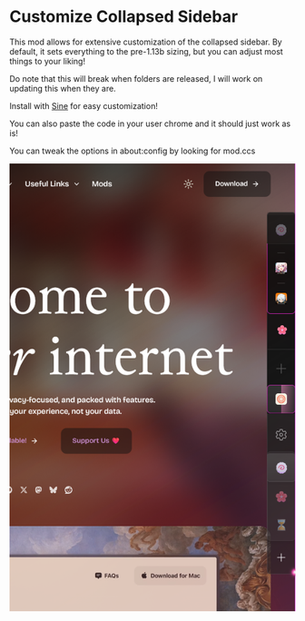 # Customize Collapsed Sidebar

This mod allows for extensive customization of the collapsed sidebar. By default, it sets everything to the pre-1.13b sizing, but you can adjust most things to your liking!

Do note that this will break when folders are released, I will work on updating this when they are.

Install with [Sine](https://github.com/CosmoCreeper/Sine) for easy customization!

You can also paste the code in your user chrome and it should just work as is!

You can tweak the options in about:config by looking for mod.ccs

![Screenshot](Compact%20Collapsed%20Sidebar.png)
